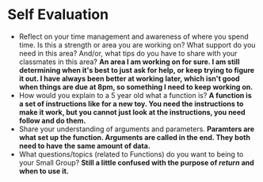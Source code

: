 # Self Evaluation

- Reflect on your time management and awareness of where you spend time. Is this a strength or area you are working on? What support do you need in this area? And/or, what tips do you have to share with your classmates in this area?
**An area I am working on for sure. I am still determining when it's best to just ask for help, or keep trying to figure it out. I have always been better at working later, which isn't good when things are due at 8pm, so something I need to keep working on.**
- How would you explain to a 5 year old what a function is?
**A function is a set of instructions like for a new toy. You need the instructions to make it work, but you cannot just look at the instructions, you need follow and do them.**
- Share your understanding of arguments and parameters.
**Paramters are what set up the function. Arguments are called in the end. They both need to have the same amount of data.**
- What questions/topics (related to Functions) do you want to being to your Small Group?
**Still a little confused with the purpose of *return* and when to use it.**
